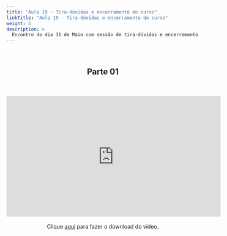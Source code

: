 ```yaml
---
title: "Aula 19 - Tira-dúvidas e encerramento do curso"
linkTitle: "Aula 19 - Tira-dúvidas e encerramento do curso"
weight: 4
description: >
  Encontro do dia 31 de Maio com sessão de tira-dúvidas e encerramento do curso
---
```


<br>
<div align="center">
<h2>Parte 01</h2>
<br><br>
<iframe width="560" height="315" src="https://www.youtube.com/embed/hXxvSx3J8B4" frameborder="0" allow="accelerometer; autoplay; clipboard-write; encrypted-media; gyroscope; picture-in-picture" allowfullscreen></iframe>
<br><br>
Clique <a href="https://photos.app.goo.gl/PQo1WWmW7TXAjaK98">aqui</a> para fazer o download do vídeo. 
<br><br>

</div>